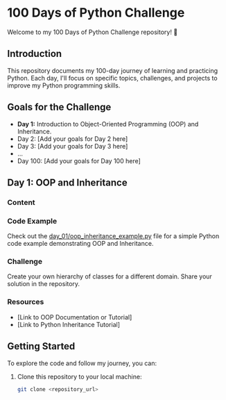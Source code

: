 # 100 Days of Python Challenge

Welcome to my 100 Days of Python Challenge repository! 🚀

## Introduction

This repository documents my 100-day journey of learning and practicing Python. Each day, I'll focus on specific topics, challenges, and projects to improve my Python programming skills.

## Goals for the Challenge

- **Day 1:** Introduction to Object-Oriented Programming (OOP) and Inheritance.
- Day 2: [Add your goals for Day 2 here]
- Day 3: [Add your goals for Day 3 here]
- ...
- Day 100: [Add your goals for Day 100 here]

## Day 1: OOP and Inheritance

### Content




### Code Example

Check out the [day_01/oop_inheritance_example.py](day_01/oop_inheritance_example.py) file for a simple Python code example demonstrating OOP and Inheritance.

### Challenge

Create your own hierarchy of classes for a different domain. Share your solution in the repository.

### Resources

- [Link to OOP Documentation or Tutorial]
- [Link to Python Inheritance Tutorial]

## Getting Started

To explore the code and follow my journey, you can:

1. Clone this repository to your local machine:

   ```bash
   git clone <repository_url>
